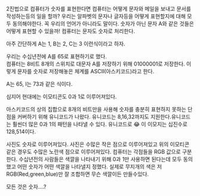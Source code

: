 2진법으로 컴퓨터가 숫자를 표현한다면 컴퓨터는 어떻게 문자와 메일을 보내고 문서를 작성하는등의 일을 할까? 우리는 알파벳의 문자나 글자등을 어떻게 표현할지에 대해
모두 동의해야한다. 꼭 우리의 언어가 아니라도 말이다. 숫자가 아닌 문자 A와 같은 것들은 어떻게 표현할 수 있을까! 컴퓨터는 문자도 숫자로 처리한다.

아주 간단하게 A는 1, B는 2, C는 3 이런식이라고 하자.

우리는 수십년전에 A를 65로 표현하기로 했다.  
컴퓨터는 8비트 8개의 스위치로 대문자 A를 저장하기 위해 01000001로 저장한다. 이렇게 문자를 숫자로 저장해놓은 체계를 ASCII(아스키코드)라고 한다.

A는 65, I는 73과 같은 식이다.

심지어 현대에는 이모티콘도 0과 1로 이루어져있다.

아스키코드의 상의 집합으로 8개의 비트만을 사용해 숫자를 충분히 표현하지 못하는 단점을 커버하기 위해 유니코드가 나왔다. 유니코드는 8,16,32까지도 지원한다.유니코드는 훨씬더 많은 0과 1의 패턴을 나타낼 수 있다. 유니코드로 😂 이 이모지는 십진수로 128,514이다.

사진도 숫자로 이루어져있다. 사진은 수많은 작은 점으로 이루어져있고 위의 이모티콘 같은 경우도 수많은 노란색 점으로 이루어져있다. 컴퓨터는 각점들을 RGB 값으로 구분한다. 수십년전의 사람들은 색깔을 나타내기 위해 0과 1만 사용하면 된다는데 모두 동의했고 어떤 숫자가 어떤 색깔을 나타낼지 정했다. 실제로 무지개의 색은 저 RGB(Red,green,blue)만 잘 조합하면 무슨 색깔이든 만들수있다.

모든 것은 숫자....?
